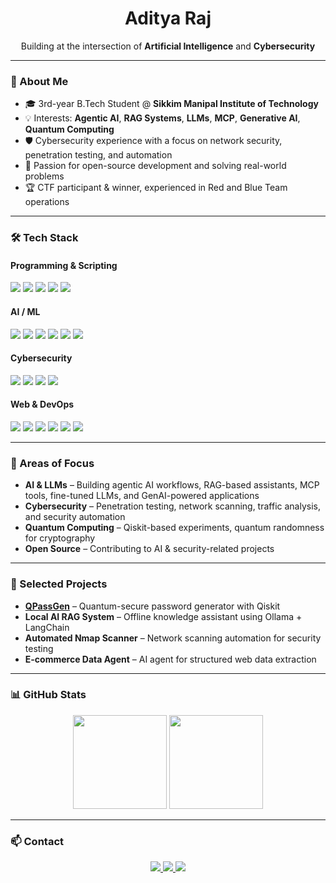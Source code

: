<h1 align="center">Aditya Raj</h1>
<p align="center">
Building at the intersection of <b>Artificial Intelligence</b> and <b>Cybersecurity</b>
</p>

---

### 👤 About Me
- 🎓 3rd-year B.Tech Student @ **Sikkim Manipal Institute of Technology**
- 💡 Interests: **Agentic AI**, **RAG Systems**, **LLMs**, **MCP**, **Generative AI**, **Quantum Computing**
- 🛡️ Cybersecurity experience with a focus on network security, penetration testing, and automation
- 🧩 Passion for open-source development and solving real-world problems
- 🏆 CTF participant & winner, experienced in Red and Blue Team operations

---

### 🛠 Tech Stack

#### **Programming & Scripting**
<div>
<img src="https://img.shields.io/badge/C-A8B9CC?style=for-the-badge&logo=c&logoColor=white"/>
<img src="https://img.shields.io/badge/C++-00599C?style=for-the-badge&logo=cplusplus&logoColor=white"/>
<img src="https://img.shields.io/badge/Python-3776AB?style=for-the-badge&logo=python&logoColor=white"/>
<img src="https://img.shields.io/badge/JavaScript-F7DF1E?style=for-the-badge&logo=javascript&logoColor=black"/>
<img src="https://img.shields.io/badge/TypeScript-3178C6?style=for-the-badge&logo=typescript&logoColor=white"/>
</div>

#### **AI / ML**
<div>
<img src="https://img.shields.io/badge/PyTorch-EE4C2C?style=for-the-badge&logo=pytorch&logoColor=white"/>
<img src="https://img.shields.io/badge/TensorFlow-FF6F00?style=for-the-badge&logo=tensorflow&logoColor=white"/>
<img src="https://img.shields.io/badge/LangChain-1C3C3C?style=for-the-badge&logo=chainlink&logoColor=white"/>
<img src="https://img.shields.io/badge/HuggingFace-F8D800?style=for-the-badge&logo=huggingface&logoColor=black"/>
<img src="https://img.shields.io/badge/Ollama-000000?style=for-the-badge&logo=ollama&logoColor=white"/>
<img src="https://img.shields.io/badge/Qiskit-6929C4?style=for-the-badge&logo=ibm&logoColor=white"/>
</div>

#### **Cybersecurity**
<div>
<img src="https://img.shields.io/badge/Nmap-5A5A5A?style=for-the-badge&logo=gnometerminal&logoColor=white"/>
<img src="https://img.shields.io/badge/Wireshark-1679A7?style=for-the-badge&logo=wireshark&logoColor=white"/>
<img src="https://img.shields.io/badge/Burp%20Suite-FF6F00?style=for-the-badge&logo=burpsuite&logoColor=white"/>
<img src="https://img.shields.io/badge/Linux-FCC624?style=for-the-badge&logo=linux&logoColor=black"/>
</div>

#### **Web & DevOps**
<div>
<img src="https://img.shields.io/badge/React-20232A?style=for-the-badge&logo=react&logoColor=61DAFB"/>
<img src="https://img.shields.io/badge/TailwindCSS-06B6D4?style=for-the-badge&logo=tailwindcss&logoColor=white"/>
<img src="https://img.shields.io/badge/Electron-2C2E3B?style=for-the-badge&logo=electron&logoColor=9FEAF9"/>
<img src="https://img.shields.io/badge/Node.js-339933?style=for-the-badge&logo=nodedotjs&logoColor=white"/>
<img src="https://img.shields.io/badge/Express.js-000000?style=for-the-badge&logo=express&logoColor=white"/>
<img src="https://img.shields.io/badge/Docker-2496ED?style=for-the-badge&logo=docker&logoColor=white"/>
</div>

---

### 📌 Areas of Focus
- **AI & LLMs** – Building agentic AI workflows, RAG-based assistants, MCP tools, fine-tuned LLMs, and GenAI-powered applications  
- **Cybersecurity** – Penetration testing, network scanning, traffic analysis, and security automation  
- **Quantum Computing** – Qiskit-based experiments, quantum randomness for cryptography  
- **Open Source** – Contributing to AI & security-related projects  

---

### 🚀 Selected Projects
- **[QPassGen](https://github.com/Aditya1z/QPassGen)** – Quantum-secure password generator with Qiskit  
- **Local AI RAG System** – Offline knowledge assistant using Ollama + LangChain  
- **Automated Nmap Scanner** – Network scanning automation for security testing  
- **E-commerce Data Agent** – AI agent for structured web data extraction  

---

### 📊 GitHub Stats
<p align="center">
  <img src="https://github-readme-stats.vercel.app/api?username=Aditya1z&show_icons=true&theme=github_dark" height="150"/>
  <img src="https://github-readme-streak-stats.herokuapp.com/?user=Aditya1z&theme=github-dark" height="150"/>
</p>

---

### 📫 Contact
<p align="center">
  <a href="https://www.linkedin.com/in/aditya-r-aj/" target="_blank">
    <img src="https://img.shields.io/badge/LinkedIn-0077B5?style=for-the-badge&logo=linkedin&logoColor=white"/>
  </a>
  <a href="mailto:rajaditya.ar@outlook.com">
    <img src="https://img.shields.io/badge/Outlook-0078D4?style=for-the-badge&logo=microsoftoutlook&logoColor=white"/>
  </a>
  <a href="https://github.com/Aditya1z" target="_blank">
    <img src="https://img.shields.io/badge/GitHub-181717?style=for-the-badge&logo=github&logoColor=white"/>
  </a>
</p>
